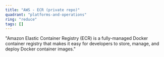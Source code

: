 ```yaml
---
title: "AWS - ECR (private repo)"
quadrant: "platforms-and-operations"
ring: "reduce"
tags: []
---
```


"Amazon Elastic Container Registry (ECR) is a fully-managed Docker container registry that makes it easy for developers to store, manage, and deploy Docker container images."
